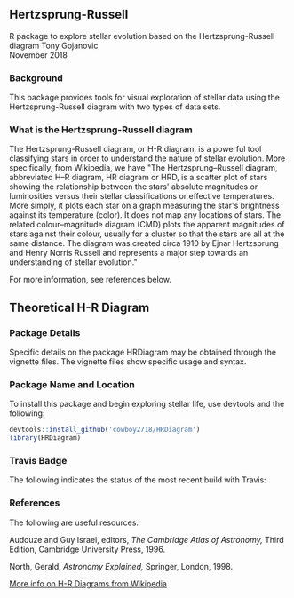 ## Hertzsprung-Russell
R package to explore stellar evolution based on the Hertzsprung-Russell diagram
Tony Gojanovic  
November 2018  

### Background

This package provides tools for visual exploration of stellar data using the Hertzsprung-Russell diagram with two types of data sets.

### What is the Hertzsprung-Russell diagram

The Hertzsprung-Russell diagram, or H-R diagram, is a powerful tool classifying stars in order to understand the nature of stellar evolution.  More specifically, from Wikipedia, we have "The Hertzsprung–Russell diagram, abbreviated H–R diagram, HR diagram or HRD, is a scatter plot of stars showing the relationship between the stars' absolute magnitudes or luminosities versus their stellar classifications or effective temperatures. More simply, it plots each star on a graph measuring the star's brightness against its temperature (color). It does not map any locations of stars. The related colour–magnitude diagram (CMD) plots the apparent magnitudes of stars against their colour, usually for a cluster so that the stars are all at the same distance. The diagram was created circa 1910 by Ejnar Hertzsprung and Henry Norris Russell and represents a major step towards an understanding of stellar evolution."

For more information, see references below.

## Theoretical H-R Diagram


### Package Details

Specific details on the package HRDiagram may be obtained through the vignette files.  The vignette files show specific usage and syntax.

### Package Name and Location

To install this package and begin exploring stellar life, use devtools and the following:

```r
devtools::install_github('cowboy2718/HRDiagram')
library(HRDiagram)
```

### Travis Badge

The following indicates the status of the most recent build with Travis:

### References

The following are useful resources.

Audouze and Guy Israel, editors, *The Cambridge Atlas of Astronomy,* Third Edition, Cambridge University Press, 1996.

North, Gerald, *Astronomy Explained,* Springer, London, 1998.

[More info on H-R Diagrams from Wikipedia](https://en.wikipedia.org/wiki/Hertzsprung%E2%80%93Russell_diagram)



